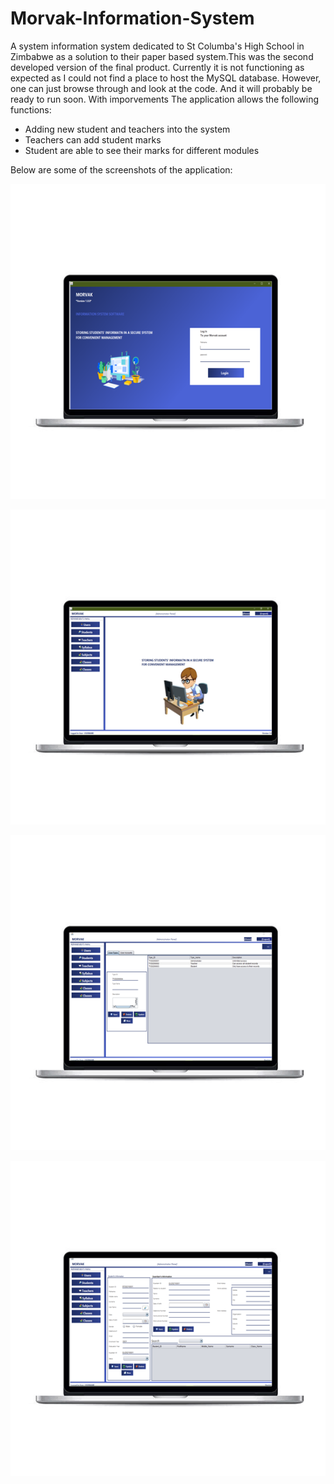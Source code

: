 # Morvak-Information-System

A system information system dedicated to St Columba's High School in Zimbabwe as a solution to their paper based system.This was the second developed version of the final product. Currently it is not functioning as expected as I could not find a place to host the MySQL database.
However, one can just browse through and look at the code. And it will probably be ready to run soon. With imporvements
The application allows the following functions:
* Adding new student and teachers into the system
* Teachers can add student marks
* Student are able to see their marks for different modules

Below are some of the screenshots of the application:

![image](https://github.com/TOLANY-LANNIE/Morvak-Information-System/blob/master/screenshots/image_edit_0.png)

![image](https://github.com/TOLANY-LANNIE/Morvak-Information-System/blob/master/screenshots/image_edit_1.png)

![image](https://github.com/TOLANY-LANNIE/Morvak-Information-System/blob/master/screenshots/image_edit_2.png)

![image](https://github.com/TOLANY-LANNIE/Morvak-Information-System/blob/master/screenshots/image_edit_3.png)




